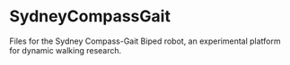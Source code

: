 # SydneyCompassGait
Files for the Sydney Compass-Gait Biped robot, an experimental platform for dynamic walking research.
